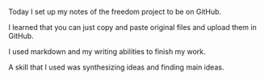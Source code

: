 Today I set up my notes of the freedom project to be on GitHub.

I learned that you can just copy and paste original files and upload them in GitHub.

I used markdown and my writing abilities to finish my work.

A skill that I used was synthesizing ideas and finding main ideas.
